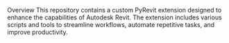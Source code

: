 Overview
This repository contains a custom PyRevit extension designed to enhance the capabilities of Autodesk Revit. The extension includes various scripts and tools to streamline workflows, automate repetitive tasks, and improve productivity.

